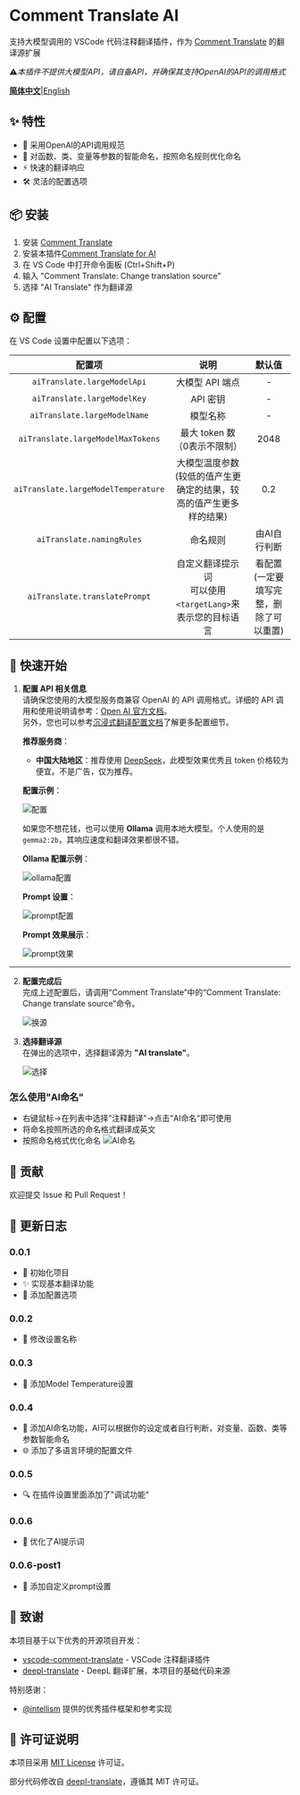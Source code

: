 # Comment Translate AI

支持大模型调用的 VSCode 代码注释翻译插件，作为 [Comment Translate](https://marketplace.visualstudio.com/items?itemName=intellsmi.comment-translate) 的翻译源扩展

⚠️*本插件不提供大模型API，请自备API，并确保其支持OpenAI的API的调用格式*

[**简体中文**](README.md)|[English](README_en.md)

## ✨ 特性

- 🤖 采用OpenAI的API调用规范
- 🎯 对函数、类、变量等参数的智能命名，按照命名规则优化命名
- ⚡ 快速的翻译响应
- 🛠️ 灵活的配置选项

## 📦 安装

1. 安装 [Comment Translate](https://marketplace.visualstudio.com/items?itemName=intellsmi.comment-translate)
2. 安装本插件[Comment Translate for AI](https://marketplace.visualstudio.com/items?itemName=Cheng-MaoMao.ai-powered-comment-translate-extension&ssr=false#overview)
3. 在 VS Code 中打开命令面板 (Ctrl+Shift+P)
4. 输入 "Comment Translate: Change translation source"
5. 选择 "AI Translate" 作为翻译源

## ⚙️ 配置

在 VS Code 设置中配置以下选项：

|                配置项                |                                   说明                                   |    默认值    |
| :-----------------------------------: | :----------------------------------------------------------------------: | :----------: |
|     `aiTranslate.largeModelApi`     |                             大模型 API 端点                             |      -      |
|     `aiTranslate.largeModelKey`     |                                 API 密钥                                 |      -      |
|    `aiTranslate.largeModelName`    |                                 模型名称                                 |      -      |
|  `aiTranslate.largeModelMaxTokens`  |                       最大 token 数（0表示不限制）                       |     2048     |
| `aiTranslate.largeModelTemperature` | 大模型温度参数<br />(较低的值产生更确定的结果，较高的值产生更多样的结果) |     0.2     |
|      `aiTranslate.namingRules`      |                                 命名规则                                 | 由AI自行判断 |
|`aiTranslate.translatePrompt`|自定义翻译提示词<br/>可以使用`<targetLang>`来表示您的目标语言|看配置(一定要填写完整，删除了可以重置)|

## 🚀 快速开始

1. **配置 API 相关信息**  
   请确保您使用的大模型服务商兼容 OpenAI 的 API 调用格式。详细的 API 调用和使用说明请参考：[Open AI 官方文档](https://platform.openai.com/docs/api-reference/chat)。  
   另外，您也可以参考[沉浸式翻译配置文档](https://immersivetranslate.com/zh-Hans/docs/services/ai)了解更多配置细节。

   **推荐服务商**：
   - **中国大陆地区**：推荐使用 [DeepSeek](https://platform.deepseek.com/)，此模型效果优秀且 token 价格较为便宜。不是广告，仅为推荐。

   **配置示例**：
   
   ![配置](./image/setting.png)

   如果您不想花钱，也可以使用 **Ollama** 调用本地大模型。个人使用的是 `gemma2:2b`，其响应速度和翻译效果都很不错。

   **Ollama 配置示例**：
   
   ![ollama配置](./image/ollama-setting.png)

   **Prompt 设置**：
   
   ![prompt配置](./image/prompt-setting.png)

   **Prompt 效果展示**：
   
   ![prompt效果](./image/prompt-setting-show.png)

---

2. **配置完成后**  
   完成上述配置后，请调用“Comment Translate”中的“Comment Translate: Change translate source”命令。

   ![换源](./image/change.png)

3. **选择翻译源**  
   在弹出的选项中，选择翻译源为 **"AI translate"**。

   ![选择](./image/select.png)

### 怎么使用"AI命名"

* 右键鼠标→在列表中选择"注释翻译"→点击"AI命名"即可使用
* 将命名按照所选的命名格式翻译成英文
* 按照命名格式优化命名
  ![AI命名](./image/AI%20Naming.gif)

## 🤝 贡献

欢迎提交 Issue 和 Pull Request！

## 📝 更新日志

### 0.0.1

- 🎉 初始化项目
- ✨ 实现基本翻译功能
- 🔧 添加配置选项

### 0.0.2

- 🔧 修改设置名称

### 0.0.3

- 🔧 添加Model Temperature设置

### 0.0.4

- 🤖 添加AI命名功能，AI可以根据你的设定或者自行判断，对变量、函数、类等参数智能命名
- 🌐 添加了多语言环境的配置文件

### 0.0.5

- 🔍 在插件设置里面添加了"调试功能"

### 0.0.6

- 🤖 优化了AI提示词

### 0.0.6-post1

- 🔧 添加自定义prompt设置

## 🙏 致谢

本项目基于以下优秀的开源项目开发：

- [vscode-comment-translate](https://github.com/intellism/vscode-comment-translate) - VSCode 注释翻译插件
- [deepl-translate](https://github.com/intellism/deepl-translate) - DeepL 翻译扩展，本项目的基础代码来源

特别感谢：

- [@intellism](https://github.com/intellism) 提供的优秀插件框架和参考实现

## 📄 许可证说明

本项目采用 [MIT License](LICENSE) 许可证。

部分代码修改自 [deepl-translate](https://github.com/intellism/deepl-translate)，遵循其 MIT 许可证。
